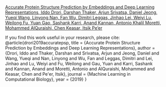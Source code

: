 [Accurate Protein Structure Prediction by Embeddings and Deep Learning Representations,
Iddo Drori, Darshan Thaker, Arjun Srivatsa, Daniel Jeong, Yueqi Wang, Linyong Nan, Fan Wu, Dimitri Leggas, Jinhao Lei, Weiyi Lu, Weilong Fu, Yuan Gao, Sashank Karri, Anand Kannan, Antonio Khalil Moretti, Mohammed AlQuraishi, Chen Keasar, Itsik Pe’er](https://github.com/idrori/cu-tsp/blob/master/paper/cuprotein-paper.pdf)

If you find this work useful in your research, please cite:
@article{drori2019accuratepsp,
  title = {Accurate Protein Structure Prediction by Embeddings and Deep Learning Representations},
  author = {Drori, Iddo and Thaker, Darshan and Srivatsa, Arjun and Jeong, Daniel and Wang, Yueqi and Nan, Linyong and Wu, Fan and Leggas, Dimitri and Lei, Jinhao and Lu, Weiyi and Fu, Weilong and Gau, Yuan and Karri, Sashank and Kannan, Anand and Moretti, Antonio and AlQuraishi, Mohammed and Keasar, Chen and Pe'er, Itsik},
  journal = {Machine Learning in Computational Biology},
  year = {2019}
}
